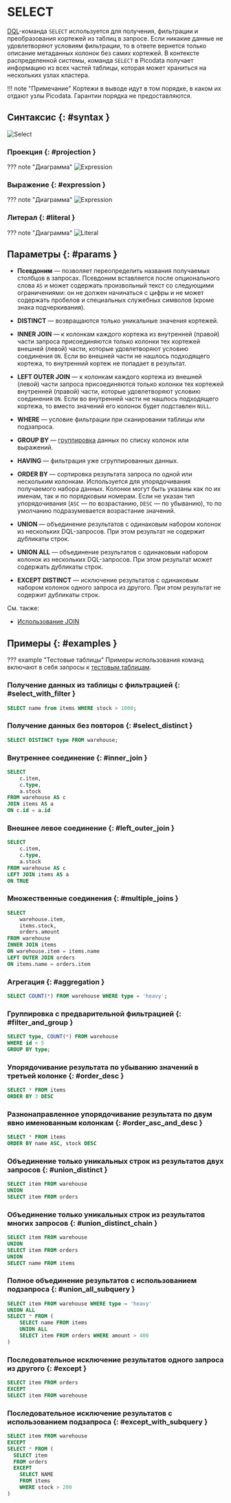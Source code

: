 # SELECT

[DQL](dql.md)-команда `SELECT` используется для получения, фильтрации и
преобразования кортежей из таблиц в запросе. Если никакие данные не
удовлетворяют условиям фильтрации, то в ответе вернется только описание
метаданных колонок без самих кортежей. В контексте распределенной
системы, команда `SELECT` в Picodata получает информацию из всех частей
таблицы, которая может храниться на нескольких узлах кластера.

!!! note "Примечание"
    Кортежи в выводе идут в том порядке, в каком их
    отдают узлы Picodata. Гарантии порядка не предоставляются.

## Синтаксис {: #syntax }

![Select](../../images/ebnf/select.svg)

### Проекция {: #projection }

??? note "Диаграмма"
    ![Expression](../../images/ebnf/projection.svg)

### Выражение {: #expression }

??? note "Диаграмма"
    ![Expression](../../images/ebnf/expression.svg)

### Литерал {: #literal }

??? note "Диаграмма"
    ![Literal](../../images/ebnf/literal.svg)

## Параметры {: #params }

* **Псевдоним** — позволяет переопределить названия получаемых столбцов
в запросах. Псевдоним вставляется после опционального слова `AS` и может
содержать произвольный текст со следующими ограничениями: он не должен
начинаться с цифры и не может содержать пробелов и специальных служебных
символов (кроме знака подчеркивания).

* **DISTINCT** — возвращаются только уникальные значения кортежей.

* **INNER JOIN** — к колонкам каждого кортежа из внутренней (правой)
  части запроса присоединяются только колонки тех кортежей внешней
  (левой) части, которые удовлетворяют условию соединения `ON`. Если во
  внешней части не нашлось подходящего кортежа, то внутренний кортеж не
  попадает в результат.

* **LEFT OUTER JOIN** — к колонкам каждого кортежа из внешней (левой)
  части запроса присоединяются только колонки тех кортежей внутренней
  (правой) части, которые удовлетворяют условию соединения `ON`. Если во
  внутренней части не нашлось подходящего кортежа, то вместо значений
  его колонок будет подставлен `NULL`.

* **WHERE** — условие фильтрации при сканировании таблицы или
  подзапроса.

* **GROUP BY** — [группировка](aggregate.md) данных по списку колонок
  или выражений.

* **HAVING** — фильтрация уже сгруппированных данных.

* **ORDER BY** — сортировка результата запроса по одной или нескольким
  колонкам. Используется для упорядочивания получаемого набора данных.
  Колонки могут быть указаны как по их именам, так и по порядковым
  номерам. Если не указан тип упорядочивания (`ASC` — по возрастанию,
  `DESC` — по убыванию), то по умолчанию подразумевается возрастание
  значений.

* **UNION** — объединение результатов с одинаковым набором колонок
  из нескольких DQL-запросов. При этом результат не содержит
  дубликаты строк.

* **UNION ALL** — объединение результатов с одинаковым набором колонок
  из нескольких DQL-запросов. При этом результат может содержать
  дубликаты строк.

* **EXCEPT DISTINCT** — исключение результатов с одинаковым набором
  колонок одного запроса из другого. При этом результат не содержит
  дубликаты строк.

См. также:

- [Использование JOIN](join.md)

## Примеры  {: #examples }

??? example "Тестовые таблицы"
    Примеры использования команд включают в себя запросы к [тестовым
    таблицам](../legend.md).

### Получение данных из таблицы с фильтрацией {: #select_with_filter }

```sql
SELECT name from items WHERE stock > 1000;
```

### Получение данных без повторов {: #select_distinct }

```sql
SELECT DISTINCT type FROM warehouse;
```

### Внутреннее соединение {: #inner_join }

```sql
SELECT
    c.item,
    c.type,
    a.stock
FROM warehouse AS c
JOIN items AS a
ON c.id = a.id
```

### Внешнее левое соединение {: #left_outer_join }

```sql
SELECT
    c.item,
    c.type,
    a.stock
FROM warehouse AS c
LEFT JOIN items AS a
ON TRUE
```

### Множественные соединения {: #multiple_joins }

```sql
SELECT
    warehouse.item,
    items.stock,
    orders.amount
FROM warehouse
INNER JOIN items
ON warehouse.item = items.name
LEFT OUTER JOIN orders
ON items.name = orders.item
```

### Агрегация {: #aggregation }

```sql
SELECT COUNT(*) FROM warehouse WHERE type = 'heavy';
```

### Группировка с предварительной фильтрацией {: #filter_and_group }

```sql
SELECT type, COUNT(*) FROM warehouse
WHERE id < 5
GROUP BY type;
```

<!--
### Группировка с последующей фильтрацией по сгруппированным данным {: #group_and_filter }

```sql
SELECT type, COUNT(*) as c FROM warehouse
GROUP BY type
HAVING c > 3;

sbroad: column with name "C" not found
```
-->

### Упорядочивание результата по убыванию значений в третьей колонке {: #order_desc }

```sql
SELECT * FROM items
ORDER BY 3 DESC
```

### Разнонаправленное упорядочивание результата по двум явно именованным колонкам {: #order_asc_and_desc }

```sql
SELECT * FROM items
ORDER BY name ASC, stock DESC
```

### Объединение только уникальных строк из результатов двух запросов {: #union_distinct }

```sql
SELECT item FROM warehouse
UNION
SELECT item FROM orders
```

### Объединение только уникальных строк из результатов многих запросов {: #union_distinct_chain }

```sql
SELECT item FROM warehouse
UNION
SELECT item FROM orders
UNION
SELECT name FROM items
```

### Полное объединение результатов с использованием подзапроса {: #union_all_subquery }

```sql
SELECT item FROM warehouse WHERE type = 'heavy'
UNION ALL
SELECT * FROM (
    SELECT name FROM items
    UNION ALL
    SELECT item FROM orders WHERE amount > 400
)
```

### Последовательное исключение результатов одного запроса из другого {: #except }

```sql
SELECT item FROM orders
EXCEPT
SELECT item FROM warehouse
```

### Последовательное исключение результатов с использованием подзапроса {: #except_with_subquery }

```sql
SELECT item FROM warehouse
EXCEPT
SELECT * FROM (
  SELECT item
  FROM orders
  EXCEPT
    SELECT NAME
    FROM items
    WHERE stock > 200
)
```
